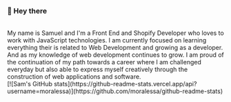 ### 👋 Hey there
<br>
My name is Samuel and I'm a Front End and Shopify Developer who loves to work with JavaScript technologies. I am currently focused on 
learning everything their is related to Web Development and growing as a developer. And as my knowledge of web development continues to grow. I am proud of the continuation of my path towards a career where I am challenged everyday but also able to express myself creatively through the construction of web applications and software.
<br>
[![Sam's GitHub stats](https://github-readme-stats.vercel.app/api?username=moralessa)](https://github.com/moralessa/github-readme-stats)

<!--
**moralessa/moralessa** is a ✨ _special_ ✨ repository because its `README.md` (this file) appears on your GitHub profile.

Here are some ideas to get you started:

- 🔭 I’m currently working on ...
- 🌱 I’m currently learning ...
- 👯 I’m looking to collaborate on ...
- 🤔 I’m looking for help with ...
- 💬 Ask me about ...
- 📫 How to reach me: ...
- ⚡ Fun fact: ...
-->
